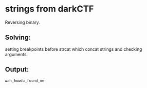 # strings from darkCTF

Reversing binary.

## Solving:

setting breakpoints before strcat which concat strings and checking arguments:

## Output:

`wah_howdu_found_me`
